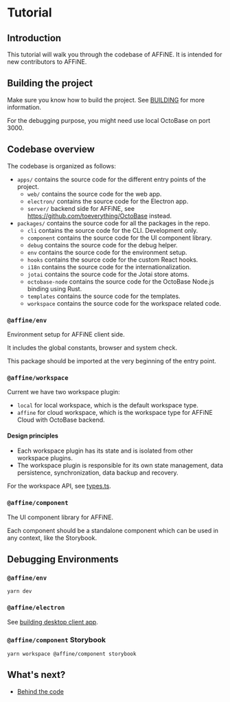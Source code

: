 # Tutorial

## Introduction

This tutorial will walk you through the codebase of AFFiNE. It is intended for new contributors to AFFiNE.

## Building the project

Make sure you know how to build the project. See [BUILDING](../BUILDING.md) for more information.

For the debugging purpose, you might need use local OctoBase on port 3000.

## Codebase overview

The codebase is organized as follows:

- `apps/` contains the source code for the different entry points of the project.
  - `web/` contains the source code for the web app.
  - `electron/` contains the source code for the Electron app.
  - `server/` backend side for AFFiNE, see <https://github.com/toeverything/OctoBase> instead.
- `packages/` contains the source code for all the packages in the repo.
  - `cli` contains the source code for the CLI. Development only.
  - `component` contains the source code for the UI component library.
  - `debug` contains the source code for the debug helper.
  - `env` contains the source code for the environment setup.
  - `hooks` contains the source code for the custom React hooks.
  - `i18n` contains the source code for the internationalization.
  - `jotai` contains the source code for the Jotai store atoms.
  - `octobase-node` contains the source code for the OctoBase Node.js binding using Rust.
  - `templates` contains the source code for the templates.
  - `workspace` contains the source code for the workspace related code.

### `@affine/env`

Environment setup for AFFiNE client side.

It includes the global constants, browser and system check.

This package should be imported at the very beginning of the entry point.

### `@affine/workspace`

Current we have two workspace plugin:

- `local` for local workspace, which is the default workspace type.
- `affine` for cloud workspace, which is the workspace type for AFFiNE Cloud with OctoBase backend.

#### Design principles

- Each workspace plugin has its state and is isolated from other workspace plugins.
- The workspace plugin is responsible for its own state management, data persistence, synchronization, data backup and recovery.

For the workspace API, see [types.ts](../../packages/workspace/src/type.ts).

### `@affine/component`

The UI component library for AFFiNE.

Each component should be a standalone component which can be used in any context, like the Storybook.

## Debugging Environments

### `@affine/env`

```shell
yarn dev
```

### `@affine/electron`

See [building desktop client app](../building-desktop-client-app.md).

### `@affine/component` Storybook

```shell
yarn workspace @affine/component storybook
```

## What's next?

- [Behind the code](./behind-the-code.md)
